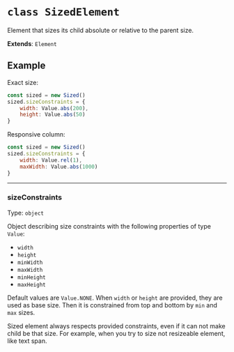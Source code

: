 # `class SizedElement`

Element that sizes its child absolute or relative to the parent size.

**Extends**: `Element`

## Example

Exact size:

```js
const sized = new Sized()
sized.sizeConstraints = {
    width: Value.abs(200),
    height: Value.abs(50)
}
```

Responsive column:

```js
const sized = new Sized()
sized.sizeConstraints = {
    width: Value.rel(1),
    maxWidth: Value.abs(1000)
}
```

---

### sizeConstraints

Type: `object`

Object describing size constraints with the following properties of type `Value`:

- `width`
- `height`
- `minWidth`
- `maxWidth`
- `minHeight`
- `maxHeight`

Default values are `Value.NONE`.
When `width` or `height` are provided, they are used as base size.
Then it is constrained from top and bottom by `min` and `max` sizes.

Sized element always respects provided constraints, even if it can not make
child be that size. For example, when you try to size not resizeable element, 
like text span.
